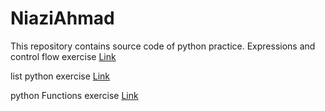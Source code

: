 # NiaziAhmad

This repository contains source code of python practice.
Expressions and control flow exercise [Link](week-02/week-2-expressions-and-control-flow)

list python exercise [Link](week-04)

python Functions exercise [Link](week-05)